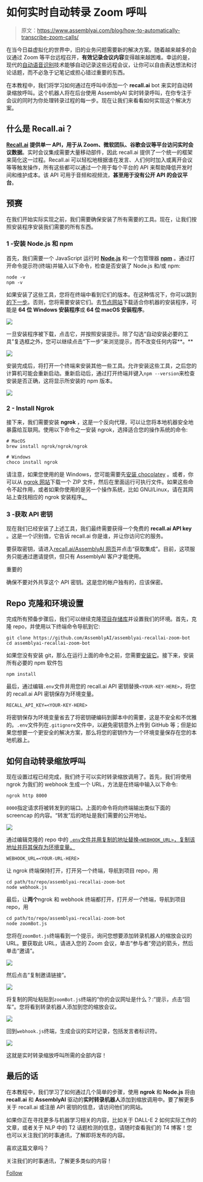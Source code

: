 # 如何实时自动转录 Zoom 呼叫

> 原文：<https://www.assemblyai.com/blog/how-to-automatically-transcribe-zoom-calls/>

在当今日益虚拟化的世界中，旧的业务问题需要新的解决方案。随着越来越多的会议通过 Zoom 等平台远程召开，**有效记录会议内容**变得越来越困难。幸运的是，现代的[自动语音识别](https://www.assemblyai.com/blog/what-is-asr/)技术能够自动记录这些远程会议，让你可以自由表达想法和讨论话题，而不必急于记笔记或担心错过重要的东西。

在本教程中，我们将学习如何通过在呼叫中添加一个 **recall.ai** bot 来实时自动转录缩放呼叫。这个机器人将在后台使用 AssemblyAI 实时转录呼叫，在你专注于会议的同时为你处理转录过程的每一步。现在让我们来看看如何实现这个解决方案。

## 什么是 Recall.ai？

[**Recall.ai**](https://www.recall.ai/) **提供单一 API，用于从 Zoom、微软团队、谷歌会议等平台访问实时会议数据**。实时会议集成需要大量移动部件，因此 recall.ai 提供了一个统一的框架来简化这一过程。Recall.ai 可以轻松地根据谁在发言、人们何时加入或离开会议等等触发操作，所有这些都可以通过一个用于每个平台的 API 来帮助降低开发时间和维护成本。该 API 可用于音频和视频流，**甚至用于没有公开 API 的会议平台**。

## 预赛

在我们开始实际实现之前，我们需要确保安装了所有需要的工具。现在，让我们按照安装程序安装我们需要的所有东西。

### 1 -安装 Node.js 和 npm

首先，我们需要一个 JavaScript 运行时 **[Node.js](https://en.wikipedia.org/wiki/Node.js)** 和一个包管理器 **[npm](https://en.wikipedia.org/wiki/Npm_(software))** 。通过打开命令提示符(终端)并输入以下命令，检查是否安装了 Node.js 和/或 npm:

```
node -v
npm -v
```

如果安装了这些工具，您将在终端中看到它们的版本。在这种情况下，你可以跳到[的下一步](#2install-ngrok)。否则，您将需要安装它们。去[节点网站](https://nodejs.org/en/download/)下载适合你机器的安装程序，可能是 **64 位 Windows 安装程序**或 **64 位 macOS 安装程序**。

![](img/b03f2ac1ee85dcf485aa48989daf8bfd.png)

一旦安装程序被下载，点击它，并按照安装提示。除了勾选“自动安装必要的工具”复选框之外，您可以继续点击“下一步”来浏览提示，而不改变任何内容**。**

![](img/b097e25d767f954c4405719b5b4f3d6a.png)

安装完成后，将打开一个终端来安装其他一些工具。允许安装这些工具，之后您的计算机可能会重新启动。重新启动后，通过打开终端并键入`npm --version`来检查安装是否正确，这将显示所安装的 npm 版本。

![](img/b8a1ad130b45eb40cd37d179df06d568.png)

### 2 - Install Ngrok

接下来，我们需要安装 **ngrok** ，这是一个反向代理，可以让您将本地机器安全地暴露给互联网。使用以下命令之一安装 ngrok，选择适合您的操作系统的命令:

```
# MacOS
brew install ngrok/ngrok/ngrok

# Windows
choco install ngrok
```

请注意，如果您使用的是 Windows，您可能需要先[安装 chocolatey](https://chocolatey.org/install) 。或者，你可以从 [ngrok 网站](https://ngrok.com/download)下载一个 ZIP 文件，然后在里面运行可执行文件。如果这些命令不起作用，或者如果你使用的是另一个操作系统，比如 GNU/Linux，请在其网站上查找相应的 ngrok 安装程序[。](https://ngrok.com/download)

### 3 -获取 API 密钥

现在我们已经安装了上述工具，我们最终需要获得一个免费的 **recall.ai API key** 。这是一个识别值，它告诉 recall.ai 你是谁，并让你访问它的服务。

要获取密钥，请进入[recall.ai/AssemblyAI 网页](https://www.recall.ai/assemblyai)并点击“获取集成”。目前，这项服务只能通过邀请提供，但只有 AssemblyAI 客户才能使用。

重要的

确保不要对外共享这个 API 密钥。这是您的帐户独有的，应该保密。

## Repo 克隆和环境设置

完成所有预备步骤后，我们可以继续克隆[项目存储库](https://github.com/AssemblyAI/assemblyai-recallai-zoom-bot)并设置我们的环境。首先，克隆 repo，并使用以下终端命令导航到它:

```
git clone https://github.com/AssemblyAI/assemblyai-recallai-zoom-bot
cd assemblyai-recallai-zoom-bot
```

如果您没有安装 git，那么在运行上面的命令之前，您需要[安装它](https://git-scm.com/downloads)。接下来，安装所有必要的 npm 软件包

```
npm install
```

最后，通过编辑`.env`文件并用您的 recall.ai API 密钥替换`<YOUR-KEY-HERE>`，将您的 recall.ai API 密钥保存为环境变量。

```
RECALL_API_KEY=<YOUR-KEY-HERE> 
```

将密钥保存为环境变量省去了将密钥硬编码到脚本中的需要，这是不安全和不优雅的。`.env`文件列在`.gitignore`文件中，以避免密钥意外上传到 GitHub 等；但是如果您想要一个更安全的解决方案，那么将您的密钥作为一个环境变量保存在您的本地机器上。

## 如何自动转录缩放呼叫

现在设置过程已经完成，我们终于可以实时转录缩放调用了。首先，我们将使用 ngrok 为我们的 webhook 生成一个 URL，方法是在终端中输入以下命令:

```
ngrok http 8000
```

`8000`指定请求将被转发到的端口。上面的命令将向终端输出类似下面的 screencap 的内容。“转发”后的地址是我们需要的公开地址。

![](img/d5d2144491fc2884367d8f5f0cdfd7fa.png)

通过编辑克隆的 repo 中的 [`.env`文件并用复制的地址替换`<WEBHOOK_URL>`，复制该地址并将其保存为环境变量。](https://github.com/AssemblyAI/assemblyai-recallai-zoom-bot/blob/main/.env)

```
WEBHOOK_URL=<YOUR-URL-HERE> 
```

让 ngrok 终端保持打开，打开另一个终端，导航到项目 repo，用

```
cd path/to/repo/assemblyai-recallai-zoom-bot
node webhook.js
```

最后，让**两个**ngrok 和 webhook 终端都打开，打开*另一个*终端，导航到项目 repo，用

```
cd path/to/repo/assemblyai-recallai-zoom-bot
node zoomBot.js
```

您将在`zoomBot.js`终端看到一个提示，询问您想要添加转录机器人的缩放会议的 URL。要获取此 URL，请进入您的 Zoom 会议，单击“参与者”旁边的箭头，然后单击“邀请”。

![](img/2a67e43d8a6f80ed505098d8ef0a5523.png)

然后点击“复制邀请链接”。

![](img/5f5827a34fb6e648cf6b19e2f4deeadd.png)

将复制的网址粘贴到`zoomBot.js`终端的“你的会议网址是什么？:”提示，点击“回车”。您将看到转录机器人添加到您的缩放会议。

![](img/622c06f7bdbcb2189c4b626e81eb6cc7.png)

回到`webhook.js`终端，生成会议的实时记录，包括发言者标识符。

![](img/b910aa5d13878396883bf714c94ff37e.png)

这就是实时转录缩放呼叫所需的全部内容！

## 最后的话

在本教程中，我们学习了如何通过几个简单的步骤，使用 **ngrok** 和 **Node.js** 将由 **recall.ai** 和 **AssemblyAI** 驱动的**实时转录机器人**添加到缩放调用中。要了解更多关于 recall.ai 或注册 API 密钥的信息，请访问他们的网站。

如果你正在寻找更多与机器学习相关的内容，比如关于 DALL-E 2 如何实际工作的文章，或者关于 NLP 中的 T2 话题检测的信息，请随时查看我们的 T4 博客！您也可以关注我们的时事通讯，了解即将发布的内容。

喜欢这篇文章吗？

关注我们的时事通讯，了解更多类似的内容！

[Follow](https://assemblyai.us17.list-manage.com/subscribe?u=cb9db7b18b274c2d402a56c5f&id=2116bf7c68)
